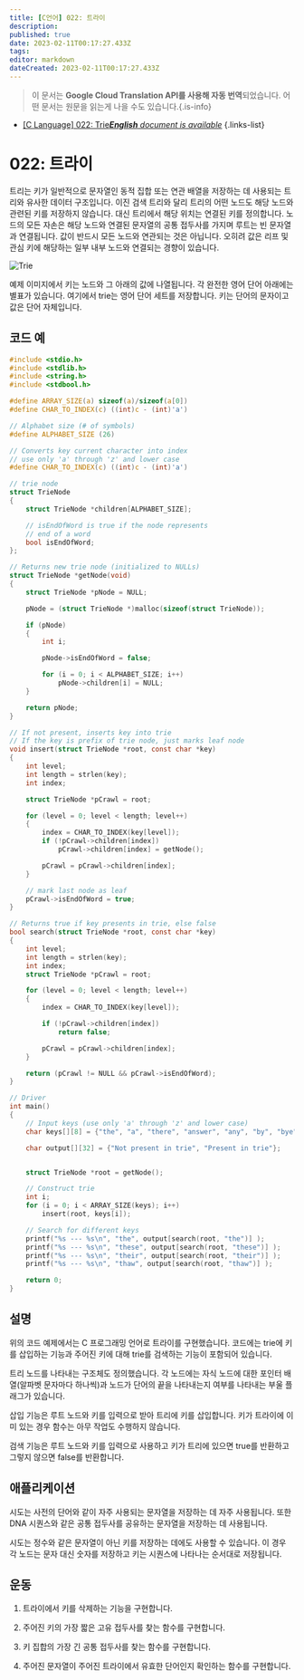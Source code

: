 ```yaml
---
title: [C언어] 022: 트라이
description: 
published: true
date: 2023-02-11T00:17:27.433Z
tags: 
editor: markdown
dateCreated: 2023-02-11T00:17:27.433Z
---
```


> 이 문서는 **Google Cloud Translation API를 사용해 자동 번역**되었습니다.
어떤 문서는 원문을 읽는게 나을 수도 있습니다.{.is-info}



- [[C Language] 022: Trie***English** document is available*](/en/Knowledge-base/Algorithm/c-language-022-trie)
{.links-list}


# 022: 트라이

트리는 키가 일반적으로 문자열인 동적 집합 또는 연관 배열을 저장하는 데 사용되는 트리와 유사한 데이터 구조입니다. 이진 검색 트리와 달리 트리의 어떤 노드도 해당 노드와 관련된 키를 저장하지 않습니다. 대신 트리에서 해당 위치는 연결된 키를 정의합니다. 노드의 모든 자손은 해당 노드와 연결된 문자열의 공통 접두사를 가지며 루트는 빈 문자열과 연결됩니다. 값이 반드시 모든 노드와 연관되는 것은 아닙니다. 오히려 값은 리프 및 관심 키에 해당하는 일부 내부 노드와 연결되는 경향이 있습니다.

![Trie](https://upload.wikimedia.org/wikipedia/commons/b/be/Trie_example.svg)

예제 이미지에서 키는 노드와 그 아래의 값에 나열됩니다. 각 완전한 영어 단어 아래에는 별표가 있습니다. 여기에서 trie는 영어 단어 세트를 저장합니다. 키는 단어의 문자이고 값은 단어 자체입니다.

## 코드 예

```c
#include <stdio.h> 
#include <stdlib.h> 
#include <string.h> 
#include <stdbool.h> 

#define ARRAY_SIZE(a) sizeof(a)/sizeof(a[0]) 
#define CHAR_TO_INDEX(c) ((int)c - (int)'a') 

// Alphabet size (# of symbols) 
#define ALPHABET_SIZE (26) 

// Converts key current character into index 
// use only 'a' through 'z' and lower case 
#define CHAR_TO_INDEX(c) ((int)c - (int)'a') 

// trie node 
struct TrieNode 
{ 
	struct TrieNode *children[ALPHABET_SIZE]; 

	// isEndOfWord is true if the node represents 
	// end of a word 
	bool isEndOfWord; 
}; 

// Returns new trie node (initialized to NULLs) 
struct TrieNode *getNode(void) 
{ 
	struct TrieNode *pNode = NULL; 

	pNode = (struct TrieNode *)malloc(sizeof(struct TrieNode)); 

	if (pNode) 
	{ 
		int i; 

		pNode->isEndOfWord = false; 

		for (i = 0; i < ALPHABET_SIZE; i++) 
			pNode->children[i] = NULL; 
	} 

	return pNode; 
} 

// If not present, inserts key into trie 
// If the key is prefix of trie node, just marks leaf node 
void insert(struct TrieNode *root, const char *key) 
{ 
	int level; 
	int length = strlen(key); 
	int index; 

	struct TrieNode *pCrawl = root; 

	for (level = 0; level < length; level++) 
	{ 
		index = CHAR_TO_INDEX(key[level]); 
		if (!pCrawl->children[index]) 
			pCrawl->children[index] = getNode(); 

		pCrawl = pCrawl->children[index]; 
	} 

	// mark last node as leaf 
	pCrawl->isEndOfWord = true; 
} 

// Returns true if key presents in trie, else false 
bool search(struct TrieNode *root, const char *key) 
{ 
	int level; 
	int length = strlen(key); 
	int index; 
	struct TrieNode *pCrawl = root; 

	for (level = 0; level < length; level++) 
	{ 
		index = CHAR_TO_INDEX(key[level]); 

		if (!pCrawl->children[index]) 
			return false; 

		pCrawl = pCrawl->children[index]; 
	} 

	return (pCrawl != NULL && pCrawl->isEndOfWord); 
} 

// Driver 
int main() 
{ 
	// Input keys (use only 'a' through 'z' and lower case) 
	char keys[][8] = {"the", "a", "there", "answer", "any", "by", "bye", "their"}; 

	char output[][32] = {"Not present in trie", "Present in trie"}; 


	struct TrieNode *root = getNode(); 

	// Construct trie 
	int i; 
	for (i = 0; i < ARRAY_SIZE(keys); i++) 
		insert(root, keys[i]); 

	// Search for different keys 
	printf("%s --- %s\n", "the", output[search(root, "the")] ); 
	printf("%s --- %s\n", "these", output[search(root, "these")] ); 
	printf("%s --- %s\n", "their", output[search(root, "their")] ); 
	printf("%s --- %s\n", "thaw", output[search(root, "thaw")] ); 

	return 0; 
} 
```

## 설명

위의 코드 예제에서는 C 프로그래밍 언어로 트라이를 구현했습니다. 코드에는 trie에 키를 삽입하는 기능과 주어진 키에 대해 trie를 검색하는 기능이 포함되어 있습니다.

트리 노드를 나타내는 구조체도 정의했습니다. 각 노드에는 자식 노드에 대한 포인터 배열(알파벳 문자마다 하나씩)과 노드가 단어의 끝을 나타내는지 여부를 나타내는 부울 플래그가 있습니다.

삽입 기능은 루트 노드와 키를 입력으로 받아 트리에 키를 삽입합니다. 키가 트라이에 이미 있는 경우 함수는 아무 작업도 수행하지 않습니다.

검색 기능은 루트 노드와 키를 입력으로 사용하고 키가 트리에 있으면 true를 반환하고 그렇지 않으면 false를 반환합니다.

## 애플리케이션

시도는 사전의 단어와 같이 자주 사용되는 문자열을 저장하는 데 자주 사용됩니다. 또한 DNA 시퀀스와 같은 공통 접두사를 공유하는 문자열을 저장하는 데 사용됩니다.

시도는 정수와 같은 문자열이 아닌 키를 저장하는 데에도 사용할 수 있습니다. 이 경우 각 노드는 문자 대신 숫자를 저장하고 키는 시퀀스에 나타나는 순서대로 저장됩니다.

## 운동

1. 트라이에서 키를 삭제하는 기능을 구현합니다.

2. 주어진 키의 가장 짧은 고유 접두사를 찾는 함수를 구현합니다.

3. 키 집합의 가장 긴 공통 접두사를 찾는 함수를 구현합니다.

4. 주어진 문자열이 주어진 트라이에서 유효한 단어인지 확인하는 함수를 구현합니다.